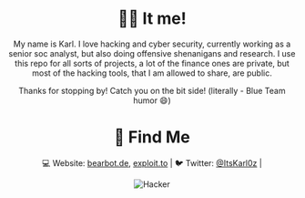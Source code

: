 <div align="center">
  
 <h1 align="center">👨‍💻 It me!</h1>

My name is Karl. I love hacking and cyber security, currently working as a senior soc analyst, but also doing offensive shenanigans and research.
I use this repo for all sorts of projects, a lot of the finance ones are private, but most of the hacking tools, that I am allowed to share, are public. 

Thanks for stopping by!
Catch you on the bit side! (literally - Blue Team humor 😄)


# 🧐 Find Me
💻 Website: [bearbot.de](https://bearbot.de), [exploit.to](https://exploit.to) | 
🐦 Twitter: [@ItsKarl0z](https://twitter.com/ItsKarl0z) | 

![Hacker](https://i.giphy.com/media/YQitE4YNQNahy/giphy.webp)

</div>

